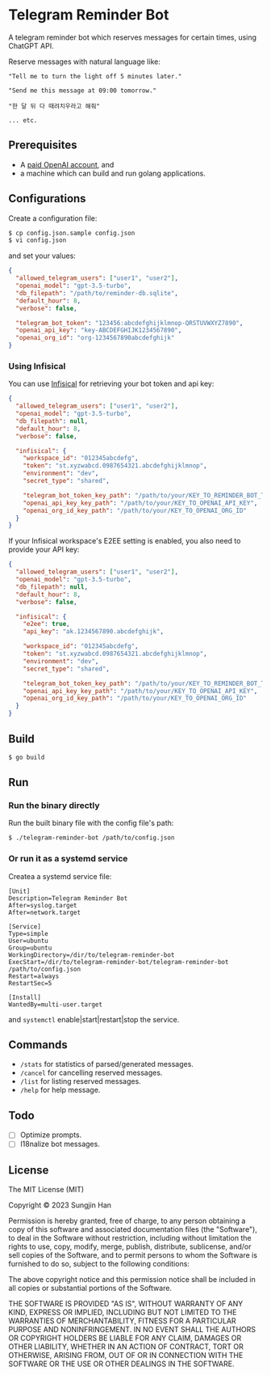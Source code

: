# Telegram Reminder Bot

A telegram reminder bot which reserves messages for certain times, using ChatGPT API.

Reserve messages with natural language like:

```
"Tell me to turn the light off 5 minutes later."

"Send me this message at 09:00 tomorrow."

"한 달 뒤 다 때려치우라고 해줘"

... etc.
```

## Prerequisites

* A [paid OpenAI account](https://openai.com/pricing), and
* a machine which can build and run golang applications.

## Configurations

Create a configuration file:

```bash
$ cp config.json.sample config.json
$ vi config.json
```

and set your values:

```json
{
  "allowed_telegram_users": ["user1", "user2"],
  "openai_model": "gpt-3.5-turbo",
  "db_filepath": "/path/to/reminder-db.sqlite",
  "default_hour": 8,
  "verbose": false,

  "telegram_bot_token": "123456:abcdefghijklmnop-QRSTUVWXYZ7890",
  "openai_api_key": "key-ABCDEFGHIJK1234567890",
  "openai_org_id": "org-1234567890abcdefghijk"
}
```

### Using Infisical

You can use [Infisical](https://infisical.com/) for retrieving your bot token and api key:

```json
{
  "allowed_telegram_users": ["user1", "user2"],
  "openai_model": "gpt-3.5-turbo",
  "db_filepath": null,
  "default_hour": 8,
  "verbose": false,

  "infisical": {
    "workspace_id": "012345abcdefg",
    "token": "st.xyzwabcd.0987654321.abcdefghijklmnop",
    "environment": "dev",
    "secret_type": "shared",

    "telegram_bot_token_key_path": "/path/to/your/KEY_TO_REMINDER_BOT_TOKEN",
    "openai_api_key_key_path": "/path/to/your/KEY_TO_OPENAI_API_KEY",
    "openai_org_id_key_path": "/path/to/your/KEY_TO_OPENAI_ORG_ID"
  }
}
```

If your Infisical workspace's E2EE setting is enabled, you also need to provide your API key:

```json
{
  "allowed_telegram_users": ["user1", "user2"],
  "openai_model": "gpt-3.5-turbo",
  "db_filepath": null,
  "default_hour": 8,
  "verbose": false,

  "infisical": {
    "e2ee": true,
    "api_key": "ak.1234567890.abcdefghijk",

    "workspace_id": "012345abcdefg",
    "token": "st.xyzwabcd.0987654321.abcdefghijklmnop",
    "environment": "dev",
    "secret_type": "shared",

    "telegram_bot_token_key_path": "/path/to/your/KEY_TO_REMINDER_BOT_TOKEN",
    "openai_api_key_key_path": "/path/to/your/KEY_TO_OPENAI_API_KEY",
    "openai_org_id_key_path": "/path/to/your/KEY_TO_OPENAI_ORG_ID"
  }
}
```

## Build

```bash
$ go build
```

## Run

### Run the binary directly

Run the built binary file with the config file's path:

```bash
$ ./telegram-reminder-bot /path/to/config.json
```

### Or run it as a systemd service

Createa a systemd service file:

```
[Unit]
Description=Telegram Reminder Bot
After=syslog.target
After=network.target

[Service]
Type=simple
User=ubuntu
Group=ubuntu
WorkingDirectory=/dir/to/telegram-reminder-bot
ExecStart=/dir/to/telegram-reminder-bot/telegram-reminder-bot /path/to/config.json
Restart=always
RestartSec=5

[Install]
WantedBy=multi-user.target
```

and `systemctl` enable|start|restart|stop the service.

## Commands

- `/stats` for statistics of parsed/generated messages.
- `/cancel` for cancelling reserved messages.
- `/list` for listing reserved messages.
- `/help` for help message.

## Todo

- [ ] Optimize prompts.
- [ ] I18nalize bot messages.

## License

The MIT License (MIT)

Copyright © 2023 Sungjin Han

Permission is hereby granted, free of charge, to any person obtaining a copy
of this software and associated documentation files (the "Software"), to deal
in the Software without restriction, including without limitation the rights
to use, copy, modify, merge, publish, distribute, sublicense, and/or sell
copies of the Software, and to permit persons to whom the Software is
furnished to do so, subject to the following conditions:

The above copyright notice and this permission notice shall be included in all
copies or substantial portions of the Software.

THE SOFTWARE IS PROVIDED "AS IS", WITHOUT WARRANTY OF ANY KIND, EXPRESS OR
IMPLIED, INCLUDING BUT NOT LIMITED TO THE WARRANTIES OF MERCHANTABILITY,
FITNESS FOR A PARTICULAR PURPOSE AND NONINFRINGEMENT. IN NO EVENT SHALL THE
AUTHORS OR COPYRIGHT HOLDERS BE LIABLE FOR ANY CLAIM, DAMAGES OR OTHER
LIABILITY, WHETHER IN AN ACTION OF CONTRACT, TORT OR OTHERWISE, ARISING FROM,
OUT OF OR IN CONNECTION WITH THE SOFTWARE OR THE USE OR OTHER DEALINGS IN THE
SOFTWARE.

